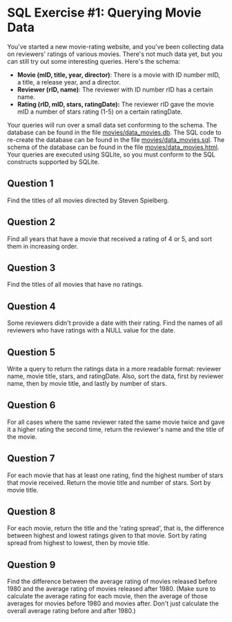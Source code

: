 # SQL Exercise #1: Querying Movie Data

You've started a new movie-rating website, and you've been collecting data on reviewers' ratings of various movies. There's not much data yet, but you can still try out some interesting queries. Here's the schema:

- **Movie (mID, title, year, director)**: There is a movie with ID number mID, a title, a release year, and a director.
- **Reviewer (rID, name)**: The reviewer with ID number rID has a certain name.
- **Rating (rID, mID, stars, ratingDate):** The reviewer rID gave the movie mID a number of stars rating (1-5) on a certain ratingDate.

Your queries will run over a small data set conforming to the schema. The database can be found in the file [movies/data_movies.db](movies/data_movies.db). The SQL code to re-create the database can be found in the file [movies/data_movies.sql](movies/data_movies.sql). The schema of the database can be found in the file [movies/data_movies.html](movies/data_movies.html). Your queries are executed using SQLite, so you must conform to the SQL constructs supported by SQLite.

## Question 1

Find the titles of all movies directed by Steven Spielberg.

## Question 2

Find all years that have a movie that received a rating of 4 or 5, and sort them in increasing order.

## Question 3

Find the titles of all movies that have no ratings.

## Question 4

Some reviewers didn't provide a date with their rating. Find the names of all reviewers who have ratings with a NULL value for the date.

## Question 5

Write a query to return the ratings data in a more readable format: reviewer name, movie title, stars, and ratingDate. Also, sort the data, first by reviewer name, then by movie title, and lastly by number of stars.

## Question 6

For all cases where the same reviewer rated the same movie twice and gave it a higher rating the second time, return the reviewer's name and the title of the movie.

## Question 7

For each movie that has at least one rating, find the highest number of stars that movie received. Return the movie title and number of stars. Sort by movie title.

## Question 8

For each movie, return the title and the 'rating spread', that is, the difference between highest and lowest ratings given to that movie. Sort by rating spread from highest to lowest, then by movie title.

## Question 9

Find the difference between the average rating of movies released before 1980 and the average rating of movies released after 1980. (Make sure to calculate the average rating for  each movie, then the average of those averages for movies before 1980 and movies after. Don't just calculate the overall average rating before and after 1980.)
